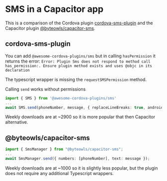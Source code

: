 # SMS in a Capacitor app

This is a comparison of the Cordova plugin [cordova-sms-plugin](https://www.npmjs.com/package/cordova-sms-plugin) and the Capacitor plugin [@byteowls/capacitor-sms](https://www.npmjs.com/package/@byteowls/capacitor-sms).

## cordova-sms-plugin

You can add `@awesome-cordova-plugins/sms` but in calling `hasPermission` it returns the error:
`Error: Plugin Sms does not respond to method call has_permission:. Ensure plugin method exists and uses @objc in its declaration`

The typescript wrapper is missing the `requestSMSPermission` method.

Calling `send` works without permissions
```typescript
import { SMS } from '@awesome-cordova-plugins/sms'
...
await SMS.send(phoneNumber, message, { replaceLineBreaks: true, android: { intent: 'INTENT' } });
```

Weekly downloads are at ~2900 so it is more popular that then Capacitor alternative.

## @byteowls/capacitor-sms


```typescript
import { SmsManager } from "@byteowls/capacitor-sms";
...
await SmsManager.send({ numbers: [phoneNumber], text: message });
```

Weekly downloads are at ~1000 so it is slightly less popular, but the plugin does not require any additional Typescript wrappers.


